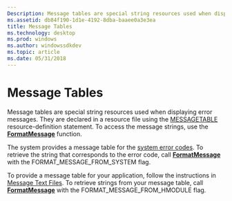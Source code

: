 ```yaml
---
Description: Message tables are special string resources used when displaying error messages. They are declared in a resource file using the MESSAGETABLE resource-definition statement. To access the message strings, use the FormatMessage function.
ms.assetid: db84f190-1d1e-4192-8dba-baaee0a3e3ea
title: Message Tables
ms.technology: desktop
ms.prod: windows
ms.author: windowssdkdev
ms.topic: article
ms.date: 05/31/2018
---
```


# Message Tables

Message tables are special string resources used when displaying error messages. They are declared in a resource file using the [MESSAGETABLE](https://www.bing.com/search?q=MESSAGETABLE) resource-definition statement. To access the message strings, use the [**FormatMessage**](/windows/desktop/api/WinBase/nf-winbase-formatmessage) function.

The system provides a message table for the [system error codes](system-error-codes.md). To retrieve the string that corresponds to the error code, call [**FormatMessage**](/windows/desktop/api/WinBase/nf-winbase-formatmessage) with the FORMAT\_MESSAGE\_FROM\_SYSTEM flag.

To provide a message table for your application, follow the instructions in [Message Text Files](https://msdn.microsoft.com/windows/desktop/99fbb3d6-6fde-4162-b0b9-99a1cdf0b8f8). To retrieve strings from your message table, call [**FormatMessage**](/windows/desktop/api/WinBase/nf-winbase-formatmessage) with the FORMAT\_MESSAGE\_FROM\_HMODULE flag.

 

 



